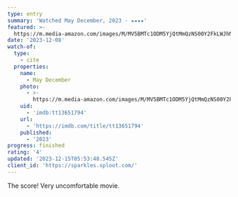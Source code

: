 ```yaml
---
type: entry
summary: 'Watched May December, 2023 - ★★★★'
featured: >-
  https://m.media-amazon.com/images/M/MV5BMTc1ODM5YjQtMmQzNS00Y2FkLWJhNTgtYTE5ZDY0NjQyNmRjXkEyXkFqcGdeQXVyMTY3ODE5NTY1._V1_SX300.jpg
date: '2023-12-08'
watch-of:
  type:
    - cite
  properties:
    name:
      - May December
    photo:
      - >-
        https://m.media-amazon.com/images/M/MV5BMTc1ODM5YjQtMmQzNS00Y2FkLWJhNTgtYTE5ZDY0NjQyNmRjXkEyXkFqcGdeQXVyMTY3ODE5NTY1._V1_SX300.jpg
    uid:
      - 'imdb:tt13651794'
    url:
      - 'https://imdb.com/title/tt13651794'
    published:
      - '2023'
progress: finished
rating: '4'
updated: '2023-12-15T05:53:48.545Z'
client_id: 'https://sparkles.sploot.com/'
---
```

The score! Very uncomfortable movie.
